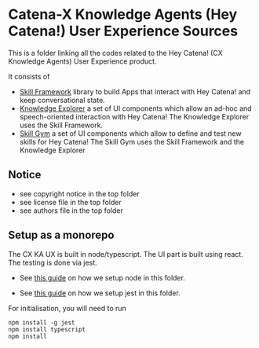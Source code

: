 # Catena-X Knowledge Agents (Hey Catena!) User Experience Sources

This is a folder linking all the codes related to the Hey Catena! (CX Knowledge Agents) User Experience product.

It consists of 
- [Skill Framework](skill_framework) library to build Apps that interact with Hey Catena! and keep conversational state.
- [Knowledge Explorer](knowledge_explorer) a set of UI components which allow an ad-hoc and speech-oriented interaction with Hey Catena! The Knowledge Explorer uses the Skill Framework.
- [Skill Gym](skill_gym) a set of UI components which allow to define and test new skills for Hey Catena! The Skill Gym uses the Skill Framework and the Knowledge Explorer

## Notice

* see copyright notice in the top folder
* see license file in the top folder
* see authors file in the top folder

## Setup as a monorepo

The CX KA UX is built in node/typescript.
The UI part is built using react.
The testing is done via jest.

* See [this guide](https://javascript.plainenglish.io/monorepo-setup-with-npm-and-typescript-90b329ba7275) on how we setup 
node in this folder.

* See [this guide](https://www.testim.io/blog/typescript-unit-testing-101/) on how we setup jest in this folder.

For initialisation, you will need to run

```
npm install -g jest
npm install typescript
npm install
```

